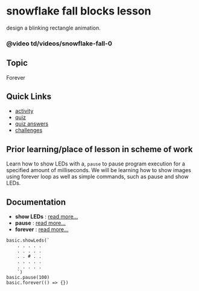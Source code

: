 # snowflake fall blocks lesson

design a blinking rectangle animation.

### @video td/videos/snowflake-fall-0

## Topic

Forever

## Quick Links

* [activity](/lessons/snowflake-fall/activity)
* [quiz](/lessons/snowflake-fall/quiz)
* [quiz answers](/lessons/snowflake-fall/quiz-answers)
* [challenges](/lessons/snowflake-fall/challenges)

## Prior learning/place of lesson in scheme of work

Learn how to show LEDs with a, `pause` to pause program execution for a specified amount of milliseconds. We will be learning how to show images using forever loop as well as simple commands, such as pause and show LEDs.

## Documentation

* **show LEDs** : [read more...](/reference/basic/show-leds)
* **pause** : [read more...](/reference/basic/pause)
* **forever** : [read more...](/reference/basic/forever)

```cards
basic.showLeds(`
    . . . . .
    . . . . .
    . . # . .
    . . . . .
    . . . . .
    `)
basic.pause(100)
basic.forever(() => {})
```
